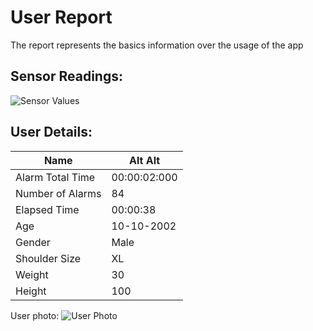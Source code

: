 # User Report
The report represents the basics information over the usage of the app
## Sensor Readings:
![Sensor Values](C:\Users\Alta_\PycharmProjects\PostureResearchProject\gui/data/img/graphs/graph_20240814210021_0.png)
## User Details:
| Name | Alt  Alt |
| --- | --- |
| Alarm Total Time | 00:00:02:000 |
| Number of Alarms | 84 |
| Elapsed Time | 00:00:38 |
| Age | 10-10-2002 |
| Gender | Male |
| Shoulder Size | XL |
| Weight | 30 |
| Height | 100 |
User photo:
![User Photo]()
